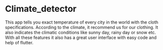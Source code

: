# Climate_detector
This app tells you exact temperature of every city in the world with the cloth specifications.
According to the climate, it recommend us for our clothing. 
It also indicates the climatic conditions like sunny day, rainy day or snow etc. 
With all these features it also has a great user interface with easy code and help of flutter.

